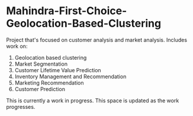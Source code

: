 # Mahindra-First-Choice-Geolocation-Based-Clustering

Project that's focused on customer analysis and market analysis. Includes work on:
  1. Geolocation based clustering
  2. Market Segmentation
  3. Customer Lifetime Value Prediction
  4. Inventory Management and Recommendation
  5. Marketing Recommendation
  6. Customer Prediction
  
This is currently a work in progress. This space is updated as the work progresses.
